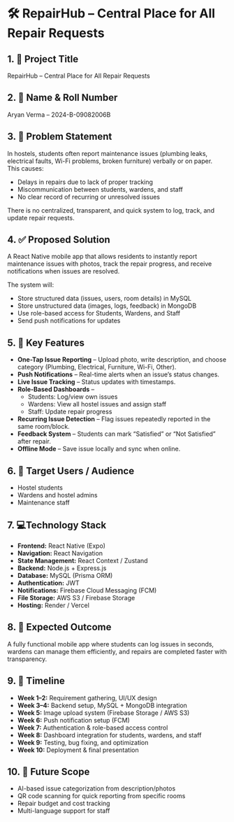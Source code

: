 # 🛠 RepairHub – Central Place for All Repair Requests

## 1. 🚀 Project Title
RepairHub – Central Place for All Repair Requests

## 2. 👤 Name & Roll Number
Aryan Verma – 2024-B-09082006B

## 3. 📌 Problem Statement
In hostels, students often report maintenance issues (plumbing leaks, electrical faults, Wi-Fi problems, broken furniture) verbally or on paper.  
This causes:  
- Delays in repairs due to lack of proper tracking  
- Miscommunication between students, wardens, and staff  
- No clear record of recurring or unresolved issues  

There is no centralized, transparent, and quick system to log, track, and update repair requests.

## 4. ✅ Proposed Solution
A React Native mobile app that allows residents to instantly report maintenance issues with photos, track the repair progress, and receive notifications when issues are resolved.

The system will:
- Store structured data (issues, users, room details) in MySQL  
- Store unstructured data (images, logs, feedback) in MongoDB  
- Use role-based access for Students, Wardens, and Staff  
- Send push notifications for updates  

## 5. 🔑 Key Features
- **One-Tap Issue Reporting** – Upload photo, write description, and choose category (Plumbing, Electrical, Furniture, Wi-Fi, Other).  
- **Push Notifications** – Real-time alerts when an issue’s status changes.  
- **Live Issue Tracking** – Status updates with timestamps.  
- **Role-Based Dashboards** –  
  - Students: Log/view own issues  
  - Wardens: View all hostel issues and assign staff  
  - Staff: Update repair progress  
- **Recurring Issue Detection** – Flag issues repeatedly reported in the same room/block.  
- **Feedback System** – Students can mark “Satisfied” or “Not Satisfied” after repair.  
- **Offline Mode** – Save issue locally and sync when online.  

## 6. 🎯 Target Users / Audience
- Hostel students  
- Wardens and hostel admins  
- Maintenance staff  

## 7. 💻Technology Stack

- **Frontend:** React Native (Expo)
- **Navigation:** React Navigation
- **State Management:** React Context / Zustand
- **Backend:** Node.js + Express.js
- **Database:** MySQL (Prisma ORM)
- **Authentication:** JWT
- **Notifications:** Firebase Cloud Messaging (FCM)
- **File Storage:** AWS S3 / Firebase Storage
- **Hosting:** Render / Vercel

## 8. 💯 Expected Outcome
A fully functional mobile app where students can log issues in seconds, wardens can manage them efficiently, and repairs are completed faster with transparency.

## 9. 📅 Timeline
- **Week 1–2:** Requirement gathering, UI/UX design  
- **Week 3–4:** Backend setup, MySQL + MongoDB integration  
- **Week 5:** Image upload system (Firebase Storage / AWS S3)  
- **Week 6:** Push notification setup (FCM)  
- **Week 7:** Authentication & role-based access control  
- **Week 8:** Dashboard integration for students, wardens, and staff  
- **Week 9:** Testing, bug fixing, and optimization  
- **Week 10:** Deployment & final presentation  

## 10. 📌 Future Scope
- AI-based issue categorization from description/photos  
- QR code scanning for quick reporting from specific rooms  
- Repair budget and cost tracking  
- Multi-language support for staff  
